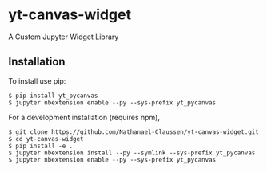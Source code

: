 yt-canvas-widget
===============================

A Custom Jupyter Widget Library

Installation
------------

To install use pip:

    $ pip install yt_pycanvas
    $ jupyter nbextension enable --py --sys-prefix yt_pycanvas


For a development installation (requires npm),

    $ git clone https://github.com/Nathanael-Claussen/yt-canvas-widget.git
    $ cd yt-canvas-widget
    $ pip install -e .
    $ jupyter nbextension install --py --symlink --sys-prefix yt_pycanvas
    $ jupyter nbextension enable --py --sys-prefix yt_pycanvas
